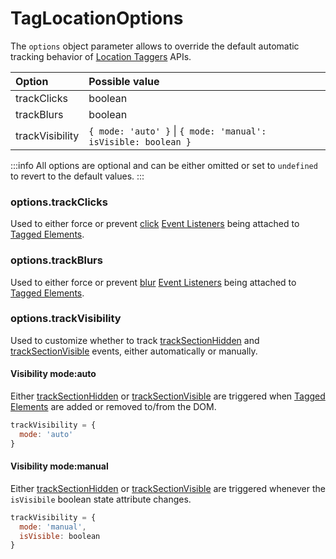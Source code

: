 # TagLocationOptions

The `options` object parameter allows to override the default automatic tracking behavior of [Location Taggers](/tracking/api-reference/location-taggers/overview.md) APIs.

| Option           | Possible value
| :--              | :--
| trackClicks      | boolean
| trackBlurs       | boolean
| trackVisibility  | `{ mode: 'auto' }` \| `{ mode: 'manual': isVisible: boolean }`

:::info
All options are optional and can be either omitted or set to `undefined` to revert to the default values.
:::

### options.trackClicks
Used to either force or prevent [click](https://developer.mozilla.org/en-US/docs/Web/API/Element/click_event) [Event Listeners](https://developer.mozilla.org/en-US/docs/Web/API/EventListener) being attached to [Tagged Elements](/tracking/core-concepts/elements.md#tagged-elements). 

### options.trackBlurs
Used to either force or prevent [blur](https://developer.mozilla.org/en-US/docs/Web/API/Element/blur_event) [Event Listeners](https://developer.mozilla.org/en-US/docs/Web/API/EventListener) being attached to [Tagged Elements](/tracking/core-concepts/elements.md#tagged-elements).

### options.trackVisibility
Used to customize whether to track [trackSectionHidden](/tracking/api-reference/event-trackers/trackSectionHidden.md) and [trackSectionVisible](/tracking/api-reference/event-trackers/trackSectionVisible.md) events, either automatically or manually.

#### Visibility mode:auto  
Either [trackSectionHidden](/tracking/api-reference/event-trackers/trackSectionHidden.md) or [trackSectionVisible](/tracking/api-reference/event-trackers/trackSectionVisible.md) are triggered when [Tagged Elements](/tracking/core-concepts/elements.md#tagged-elements) are added or removed to/from the DOM.

```js
trackVisibility = {
  mode: 'auto'
}
```

#### Visibility mode:manual  
Either [trackSectionHidden](/tracking/api-reference/event-trackers/trackSectionHidden.md) or [trackSectionVisible](/tracking/api-reference/event-trackers/trackSectionVisible.md) are triggered whenever the `isVisibile` boolean state attribute changes.

```js
trackVisibility = {
  mode: 'manual',
  isVisible: boolean
}
```
